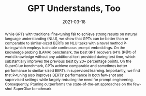 ---
title: "GPT Understands, Too"
date: 2021-03-18
publishDate: 2021-03-18
authors:
- Xiao Liu
- Yanan Zheng
- admin
- Ming Ding
- Jiezhong Qiu
- Zhilin Yang
- Jie Tang
author_notes:
- "Equal contribution"
- "Equal contribution"
publication_types: ["3"]
abstract: "While GPTs with traditional ﬁne-tuning fail to achieve strong results on natural language understanding (NLU), we show that GPTs can be better than or comparable to similar-sized BERTs on NLU tasks with a novel method P-tuningwhich employs trainable continuous prompt embeddings. On the knowledge probing (LAMA) benchmark, the best GPT recovers 64% (P@1) of world knowledge without any additional text provided during test time, which substantially improves the previous best by 20+ percentage points. On the SuperGlue benchmark, GPTs achieve comparable and sometimes better performance to similar-sized BERTs in supervised learning. Importantly, we ﬁnd that P-tuning also improves BERTs’ performance in both few-shot and supervised settings while largely reducing the need for prompt engineering. Consequently, Ptuning outperforms the state-of-the-art approaches on the few-shot SuperGlue benchmark."
featured: false
publication: "Under review"
links:
  - icon_pack: ai
    icon: arxiv
    name: Preprint
    url: 'https://arxiv.org/abs/2103.10385'
  - icon_pack: fab
    icon: github
    name: Code
    url: 'https://github.com/thudm/p-tuning'
---